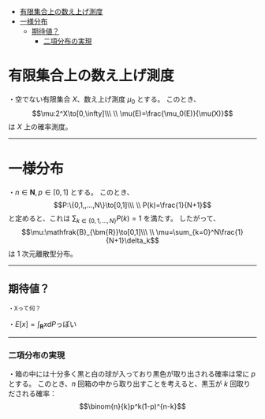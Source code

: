 
- [有限集合上の数え上げ測度](#有限集合上の数え上げ測度)
- [一様分布](#一様分布)
  - [期待値？](#期待値)
    - [二項分布の実現](#二項分布の実現)





# 有限集合上の数え上げ測度

・空でない有限集合 $X$、数え上げ測度 $\mu_0$ とする。
このとき、
$$\mu:2^X\to[0,\infty]\\\ \\
\mu(E)=\frac{\mu_0(E)}{\mu(X)}$$
は $X$ 上の確率測度。

---

# 一様分布

・$n\in\bm{N},p\in[0,1]$ とする。
このとき、
$$P:\{0,1,,...,N\}\to[0,1]\\\ \\
P(k)=\frac{1}{N+1}$$
と定めると、これは $\sum_{k\in\{0,1,...,N\}}P(k)=1$ を満たす。
したがって、
$$\mu:\mathfrak{B}_{\bm{R}}\to[0,1]\\\ \\
\mu=\sum_{k=0}^N\frac{1}{N+1}\delta_k$$
は $1$ 次元離散型分布。

---

## 期待値？

    ・Xって何？

・$E[x]=\int_{\bm{R}}xdP$っぽい





---

### 二項分布の実現

・箱の中には十分多く黒と白の球が入っており黒色が取り出される確率は常に $p$ とする。
このとき、$n$ 回箱の中から取り出すことを考えると、黒玉が $k$ 回取りだされる確率：
$$\binom{n}{k}p^k(1-p)^{n-k}$$
